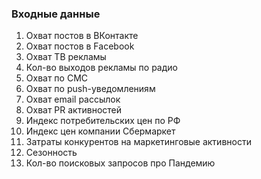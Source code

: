 ### Входные данные
1. Охват постов в ВКонтакте
2. Охват постов в Facebook
3. Охват ТВ рекламы
4. Кол-во выходов рекламы по радио
5. Охват по СМС
6. Охват по push-уведомлениям
7. Охват email рассылок
8. Охват PR активностей
9. Индекс потребительских цен по РФ
10. Индекс цен компании Сбермаркет
11. Затраты конкурентов на маркетинговые активности
12. Сезонность
13. Кол-во поисковых запросов про Пандемию
